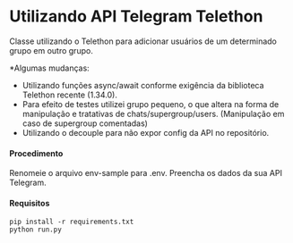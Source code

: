 # Utilizando API Telegram Telethon

Classe utilizando o Telethon para adicionar usuários de um determinado grupo em outro grupo.

*Algumas mudanças:
- Utilizando funções async/await conforme exigência da biblioteca Telethon recente (1.34.0).
- Para efeito de testes utilizei grupo pequeno, o que altera na forma de manipulação e tratativas de chats/supergroup/users. (Manipulação em caso de supergroup comentadas)
- Utilizando o decouple para não expor config da API no repositório.

#### Procedimento
Renomeie o arquivo env-sample para .env.
Preencha os dados da sua API Telegram.


#### Requisitos
```
pip install -r requirements.txt
python run.py

